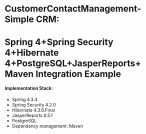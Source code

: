 
CustomerContactManagement-Simple CRM:
=====================================
Spring 4+Spring Security 4+Hibernate 4+PostgreSQL+JasperReports+ Maven Integration Example
==========================================================================================

#### Implementation Stack:

* Spring  4.3.4
* Spring Security 4.2.0
* Hibernate 4.3.6.Final
* JasperReports 6.5.1
* PostgreSQL
* Dependency management: Maven



